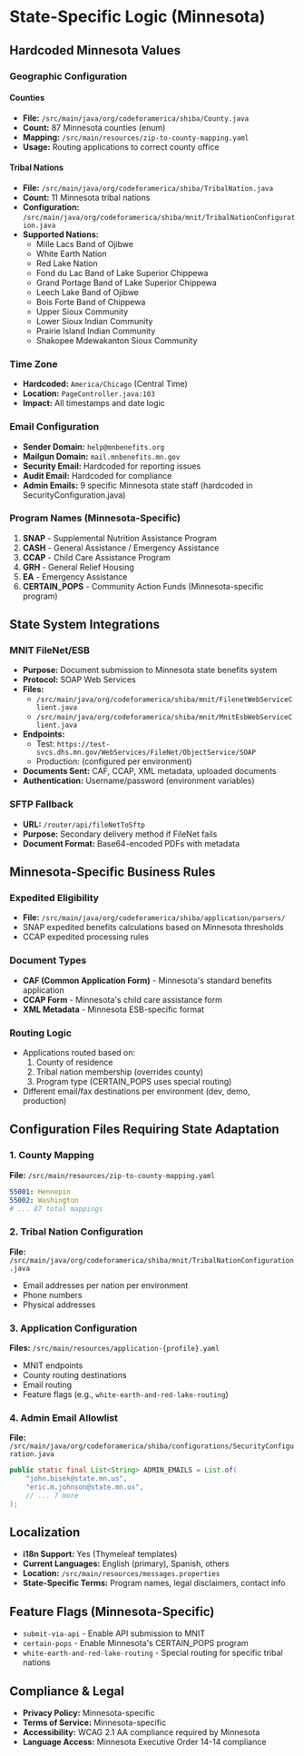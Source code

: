 # State-Specific Logic (Minnesota)

## Hardcoded Minnesota Values

### Geographic Configuration

#### Counties
- **File:** `/src/main/java/org/codeforamerica/shiba/County.java`
- **Count:** 87 Minnesota counties (enum)
- **Mapping:** `/src/main/resources/zip-to-county-mapping.yaml`
- **Usage:** Routing applications to correct county office

#### Tribal Nations
- **File:** `/src/main/java/org/codeforamerica/shiba/TribalNation.java`
- **Count:** 11 Minnesota tribal nations
- **Configuration:** `/src/main/java/org/codeforamerica/shiba/mnit/TribalNationConfiguration.java`
- **Supported Nations:**
  - Mille Lacs Band of Ojibwe
  - White Earth Nation
  - Red Lake Nation
  - Fond du Lac Band of Lake Superior Chippewa
  - Grand Portage Band of Lake Superior Chippewa
  - Leech Lake Band of Ojibwe
  - Bois Forte Band of Chippewa
  - Upper Sioux Community
  - Lower Sioux Indian Community
  - Prairie Island Indian Community
  - Shakopee Mdewakanton Sioux Community

### Time Zone
- **Hardcoded:** `America/Chicago` (Central Time)
- **Location:** `PageController.java:103`
- **Impact:** All timestamps and date logic

### Email Configuration
- **Sender Domain:** `help@mnbenefits.org`
- **Mailgun Domain:** `mail.mnbenefits.mn.gov`
- **Security Email:** Hardcoded for reporting issues
- **Audit Email:** Hardcoded for compliance
- **Admin Emails:** 9 specific Minnesota state staff (hardcoded in SecurityConfiguration.java)

### Program Names (Minnesota-Specific)
1. **SNAP** - Supplemental Nutrition Assistance Program
2. **CASH** - General Assistance / Emergency Assistance
3. **CCAP** - Child Care Assistance Program
4. **GRH** - General Relief Housing
5. **EA** - Emergency Assistance
6. **CERTAIN_POPS** - Community Action Funds (Minnesota-specific program)

## State System Integrations

### MNIT FileNet/ESB
- **Purpose:** Document submission to Minnesota state benefits system
- **Protocol:** SOAP Web Services
- **Files:**
  - `/src/main/java/org/codeforamerica/shiba/mnit/FilenetWebServiceClient.java`
  - `/src/main/java/org/codeforamerica/shiba/mnit/MnitEsbWebServiceClient.java`
- **Endpoints:**
  - Test: `https://test-svcs.dhs.mn.gov/WebServices/FileNet/ObjectService/SOAP`
  - Production: (configured per environment)
- **Documents Sent:** CAF, CCAP, XML metadata, uploaded documents
- **Authentication:** Username/password (environment variables)

### SFTP Fallback
- **URL:** `/router/api/fileNetToSftp`
- **Purpose:** Secondary delivery method if FileNet fails
- **Document Format:** Base64-encoded PDFs with metadata

## Minnesota-Specific Business Rules

### Expedited Eligibility
- **File:** `/src/main/java/org/codeforamerica/shiba/application/parsers/`
- SNAP expedited benefits calculations based on Minnesota thresholds
- CCAP expedited processing rules

### Document Types
- **CAF (Common Application Form)** - Minnesota's standard benefits application
- **CCAP Form** - Minnesota's child care assistance form
- **XML Metadata** - Minnesota ESB-specific format

### Routing Logic
- Applications routed based on:
  1. County of residence
  2. Tribal nation membership (overrides county)
  3. Program type (CERTAIN_POPS uses special routing)
- Different email/fax destinations per environment (dev, demo, production)

## Configuration Files Requiring State Adaptation

### 1. County Mapping
**File:** `/src/main/resources/zip-to-county-mapping.yaml`
```yaml
55001: Hennepin
55002: Washington
# ... 87 total mappings
```

### 2. Tribal Nation Configuration
**File:** `/src/main/java/org/codeforamerica/shiba/mnit/TribalNationConfiguration.java`
- Email addresses per nation per environment
- Phone numbers
- Physical addresses

### 3. Application Configuration
**Files:** `/src/main/resources/application-{profile}.yaml`
- MNIT endpoints
- County routing destinations
- Email routing
- Feature flags (e.g., `white-earth-and-red-lake-routing`)

### 4. Admin Email Allowlist
**File:** `/src/main/java/org/codeforamerica/shiba/configurations/SecurityConfiguration.java`
```java
public static final List<String> ADMIN_EMAILS = List.of(
    "john.bisek@state.mn.us",
    "eric.m.johnson@state.mn.us",
    // ... 7 more
);
```

## Localization
- **i18n Support:** Yes (Thymeleaf templates)
- **Current Languages:** English (primary), Spanish, others
- **Location:** `/src/main/resources/messages.properties`
- **State-Specific Terms:** Program names, legal disclaimers, contact info

## Feature Flags (Minnesota-Specific)
- `submit-via-api` - Enable API submission to MNIT
- `certain-pops` - Enable Minnesota's CERTAIN_POPS program
- `white-earth-and-red-lake-routing` - Special routing for specific tribal nations

## Compliance & Legal
- **Privacy Policy:** Minnesota-specific
- **Terms of Service:** Minnesota-specific
- **Accessibility:** WCAG 2.1 AA compliance required by Minnesota
- **Language Access:** Minnesota Executive Order 14-14 compliance
